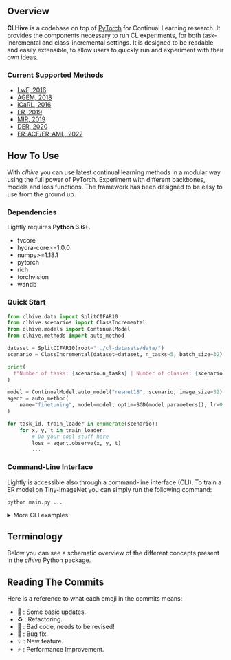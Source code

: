 ## Overview
**CLHive** is a codebase on top of [PyTorch](https://pytorch.org) for Continual Learning research. It provides the components necessary to run CL experiments, for both task-incremental and class-incremental settings. It is designed to be readable and easily extensible, to allow users to quickly run and experiment with their own ideas.

### Current Supported Methods

- [LwF, 2016](https://arxiv.org/abs/1606.09282)
- [AGEM, 2018](https://arxiv.org/abs/1812.00420)
- [iCaRL, 2016](https://arxiv.org/abs/1611.07725)
- [ER, 2019](https://arxiv.org/abs/1902.10486)
- [MIR, 2019](https://arxiv.org/abs/1908.04742)
- [DER, 2020](https://arxiv.org/abs/2004.07211)
- [ER-ACE/ER-AML, 2022](https://arxiv.org/abs/2203.03798)

## How To Use

With *clhive* you can use latest continual learning methods in a modular way using the full power of PyTorch. Experiment with different backbones, models and loss functions. The framework has been designed to be easy to use from the ground up.

### Dependencies

Lightly requires **Python 3.6+**.

- fvcore
- hydra-core>=1.0.0
- numpy>=1.18.1
- pytorch
- rich
- torchvision
- wandb

### Quick Start

```python
from clhive.data import SplitCIFAR10
from clhive.scenarios import ClassIncremental
from clhive.models import ContinualModel
from clhive.methods import auto_method

dataset = SplitCIFAR10(root="../cl-datasets/data/")
scenario = ClassIncremental(dataset=dataset, n_tasks=5, batch_size=32)

print(
  f"Number of tasks: {scenario.n_tasks} | Number of classes: {scenario.n_classes}"
)

model = ContinualModel.auto_model("resnet18", scenario, image_size=32)
agent = auto_method(
    name="finetuning", model=model, optim=SGD(model.parameters(), lr=0.01)
)

for task_id, train_loader in enumerate(scenario):
    for x, y, t in train_loader:
        # Do your cool stuff here
        loss = agent.observe(x, y, t)
        ...
```

### Command-Line Interface

Lightly is accessible also through a command-line interface (CLI). To train a ER model on Tiny-ImageNet you can simply run the following command:

```
python main.py ...
```

<details>
  <summary>More CLI examples:</summary>
  
Train CLIP with ViT-base on COCO Captions dataset:

```
python main.py data=coco model/vision_model=vit-b  model/text_model=vit-b
```

</details>



## Terminology

Below you can see a schematic overview of the different concepts present in the *clhive* Python package.



## Reading The Commits
Here is a reference to what each emoji in the commits means:

* 📎 : Some basic updates.
* ♻️ : Refactoring.
* 💩 : Bad code, needs to be revised!
* 🐛 : Bug fix.
* 💡 : New feature.
* ⚡ : Performance Improvement.
